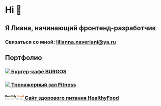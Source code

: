 # Hi 👋
## Я Лиана, начинающий фронтенд-разработчик
### Связаться со мной: lilianna.naveriani@ya.ru


## Портфолио
### <a href="https://github.com/testliana/module01_burger" target="_blank"><img src="https://github.com/keaasd/kea/blob/main/images/burgers.ico" height="16"/>    Бургер-кафе BURGOS</a> 
### <a href="https://testliana.github.io/module01-gym/" target="_blank"><img src="https://github.com/testliana/module01-gym/blob/master/images/favicon/favicon.ico" height="16"/>    Тренажерный зал Fitness</a> 
### <a href="https://testliana.github.io/module02-shop1/dist/" target="_blank"><img src="https://github.com/testliana/module02-shop1/blob/master/srс/images/logo.svg" height="16"/>    Сайт здорового питания HealthyFood</a> 
